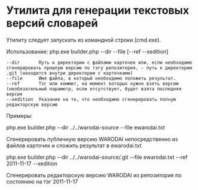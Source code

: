 Утилита для генерации текстовых версий словарей 
===============================================

Утилиту следует запускать из командной строки (cmd.exe).

Использование: php.exe builder.php --dir --file [--ref --xedition]

    --dir       Путь к директории с файлами карточек или, если необходимо сгенерировать прошлую версию по тэгу репозитория, - путь к директории .git (находится внутри директории с карточками)
    --file      Имя файла, в который необходимо положить результат.
    --ref       Тэг или коммит, на момент которых нужно взять версию (необязательный параметр, если отсутствует, будет взята последняя версия
    --xedition  Указание на то, что необходимо сгенерировать полную редакторскую версию 

Примеры:

php.exe builder.php --dir ../../warodai-source --file ewarodai.txt

Сгенерировать публичную версию WARODAI непосредственно из файлов карточек и сложить результат в ewarodai.txt


php.exe builder.php --dir ../../warodai-source/.git --file ewarodai.txt --ref 2011-11-17 --xedition

Сгенерировать редакторскую версию WARODAI из репозитория по состоянию на тэг 2011-11-17

